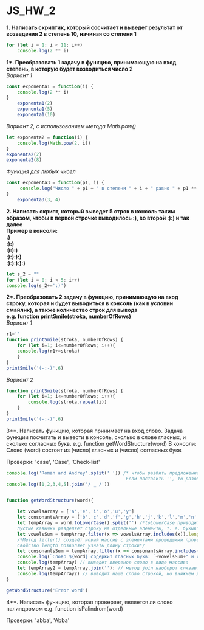 # **JS_HW_2**  

**1. Написать скриптик, который сосчитает и выведет результат от возведения 2 в степень 10, начиная со степени 1**  
```js
for (let i = 1; i < 11; i++) 
    console.log(2 ** i)
```
__1*. Преобразовать 1 задачу в функцию, принимающую на вход степень, в которую будет возводиться число 2__  
*Вариант 1*
```js
const exponenta1 = function(i) {
    console.log(2 ** i)
}
    exponenta1(2)
    exponenta1(5)
    exponenta1(10)
```
*Вариант 2, с использованием метода Math.pow()*
```js
let exponenta2 = function(i) {
    console.log(Math.pow(2, i))
}
exponenta2(2)
exponenta2(8)
```
*Функция для любых чисел* 

```js
const exponenta3 = function(p1, i) {
     console.log("Число " + p1 + " в степени " + i + " равно " + p1 ** i)
}
    exponenta3(3, 4)
```
**2. Написать скрипт, который выведет 5 строк в консоль таким образом, чтобы в первой строчке выводилось :), во второй :):) и так далее  
Пример в консоли:  
:)  
:):)  
:):):)  
:):):):)  
:):):):):)**  
```js
let s_2 = ""
for (let i = 0; i < 5; i++)
console.log(s_2+=':)')
```
__2*. Преобразовать 2 задачу в функцию, принимающую на вход строку, которая и будет выводиться в консоль (как в условии смайлик), а также количество строк для вывода  
e.g. function printSmile(stroka, numberOfRows)__  
*Вариант 1*
```js
r1=''
function printSmile(stroka, numberOfRows) {
    for (let i=1; i<=numberOfRows; i++){
    console.log(r1+=stroka)
    }
}
printSmile('(-:-)',6)
```
*Вариант 2*
```js
function printSmile(stroka, numberOfRows) {
    for (let i=1; i<=numberOfRows; i++){
        console.log(stroka.repeat(i))
    }
}
printSmile('(-:-)',6)
```
3**.  Написать функцию, которая принимает на вход слово. Задача функции посчитать и вывести в консоль, сколько в слове гласных, и сколько согласных букв.
e.g. function getWordStructure(word)
В консоли: 
Слово (word) состоит из  (число) гласных и (число) согласных букв

Проверки: 'case', 'Case', 'Check-list'  
```js
console.log('Roman and Andrey'.split(' ')) /* чтобы разбить предложение по словам, нужно поставить разделитель пробел. 
                                            Если поставить '', то разобъется по буквам */
console.log([1,2,3,4,5].join('/ _ /'))


function getWordStructure(word){

    let vowelsArray = ['a','e','i','o','u','y']
    let consonantsArray = ['b','c','d','f','g','h','j','k','l','m','n','p','q','r','s','t','v','w','x','z']
    let tempArray = word.toLowerCase().split('') /*toLowerCase приводит строку в нижний регистр. split разделяет строку в массив, 
    пустые кавычки разделяет строку на отдельные элементы, т. е. букыв*/
    let vowelsSum = tempArray.filter(x => vowelsArray.includes(x)).length;
    /*Метод filter() создаёт новый массив с элементами прошедшими проверку
    Свойство length позволяет узнать длину строки*/ 
    let consonantsSum = tempArray.filter(x => consonantsArray.includes(x)).length;
    console.log(`Слово ${word} содержит гласных букв: `+vowelsSum+" и согласных букв: "+consonantsSum) 
    console.log(tempArray) // выведет введеное слово в виде массива
    let tempArray2 = tempArray.join(''); // метод join наоборот сливает массив в строку
    console.log(tempArray2) // выводит наше слово строкой, но внижнем регистре    
}

getWordStructure('Error word')
```

4**. Написать функцию, которая проверяет, является ли слово палиндромом
e.g. function isPalindrom(word)

Проверки: 'abba', 'Abba'

